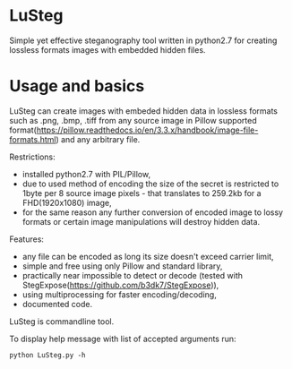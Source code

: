 LuSteg
======

Simple yet effective steganography tool written in python2.7 for creating lossless formats images with embedded hidden files.

Usage and basics
======

LuSteg can create images with embeded hidden data in lossless formats such as .png, .bmp, .tiff from any source image in Pillow supported format(https://pillow.readthedocs.io/en/3.3.x/handbook/image-file-formats.html) and any arbitrary file.

Restrictions:
  - installed python2.7 with PIL/Pillow,
  - due to used method of encoding the size of the secret is restricted to 1byte per 8 source image pixels - that translates to 259.2kb for a FHD(1920x1080) image,
  - for the same reason any further conversion of encoded image to lossy formats or certain image manipulations will destroy hidden data.

Features:
  - any file can be encoded as long its size doesn't exceed carrier limit,
  - simple and free using only Pillow and standard library,
  - practically near impossible to detect or decode (tested with StegExpose(https://github.com/b3dk7/StegExpose)),
  - using multiprocessing for faster encoding/decoding,
  - documented code.

LuSteg is commandline tool.

To display help message with list of accepted arguments run:

    python LuSteg.py -h

